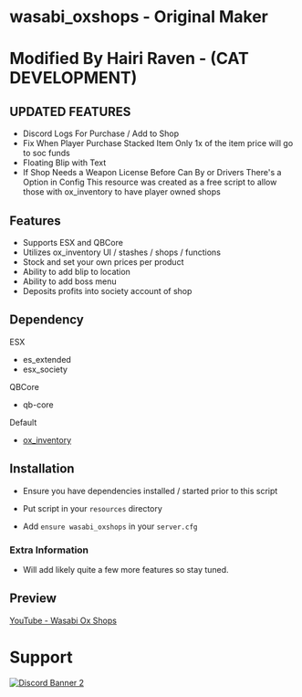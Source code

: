 # wasabi_oxshops - Original Maker
# Modified By Hairi Raven - (CAT DEVELOPMENT)

## UPDATED FEATURES 
* Discord Logs For Purchase / Add to Shop
* Fix When Player Purchase Stacked Item Only 1x of the item price will go to soc funds
* Floating Blip with Text 
* If Shop Needs a Weapon License Before Can By or Drivers There's a Option in Config
This resource was created as a free script to allow those with ox_inventory to have player owned shops

## Features
- Supports ESX and QBCore
- Utilizes ox_inventory UI / stashes / shops / functions
- Stock and set your own prices per product
- Ability to add blip to location
- Ability to add boss menu
- Deposits profits into society account of shop

## Dependency
ESX
- es_extended
- esx_society

QBCore
- qb-core

Default
- [ox_inventory](https://github.com/overextended/ox_inventory/releases)

## Installation

- Ensure you have dependencies installed / started prior to this script

- Put script in your `resources` directory

- Add `ensure wasabi_oxshops` in your `server.cfg`

### Extra Information
- Will add likely quite a few more features so stay tuned.

## Preview
[YouTube - Wasabi Ox Shops](https://www.youtube.com/watch?v=ZeVbKHbf8W8)

# Support
<a href='https://discord.gg/79zjvy4JMs'>![Discord Banner 2](https://discordapp.com/api/guilds/1025493337031049358/widget.png?style=banner2)</a>
